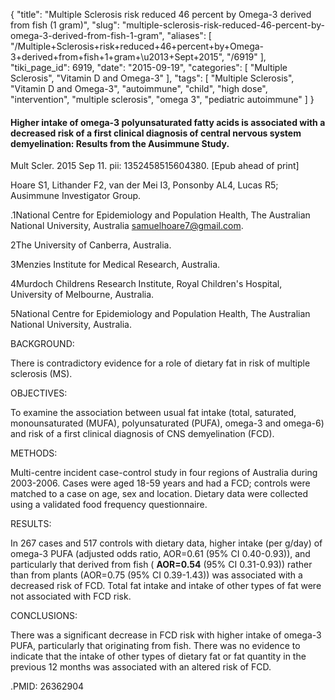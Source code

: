 {
    "title": "Multiple Sclerosis risk reduced 46 percent by Omega-3 derived from fish (1 gram)",
    "slug": "multiple-sclerosis-risk-reduced-46-percent-by-omega-3-derived-from-fish-1-gram",
    "aliases": [
        "/Multiple+Sclerosis+risk+reduced+46+percent+by+Omega-3+derived+from+fish+1+gram+\u2013+Sept+2015",
        "/6919"
    ],
    "tiki_page_id": 6919,
    "date": "2015-09-19",
    "categories": [
        "Multiple Sclerosis",
        "Vitamin D and Omega-3"
    ],
    "tags": [
        "Multiple Sclerosis",
        "Vitamin D and Omega-3",
        "autoimmune",
        "child",
        "high dose",
        "intervention",
        "multiple sclerosis",
        "omega 3",
        "pediatric autoimmune"
    ]
}


#### Higher intake of omega-3 polyunsaturated fatty acids is associated with a decreased risk of a first clinical diagnosis of central nervous system demyelination: Results from the Ausimmune Study.

Mult Scler. 2015 Sep 11. pii: 1352458515604380. <span>[Epub ahead of print]</span>

Hoare S1, Lithander F2, van der Mei I3, Ponsonby AL4, Lucas R5; Ausimmune Investigator Group.

.1National Centre for Epidemiology and Population Health, The Australian National University, Australia samuelhoare7@gmail.com.

2The University of Canberra, Australia.

3Menzies Institute for Medical Research, Australia.

4Murdoch Childrens Research Institute, Royal Children's Hospital, University of Melbourne, Australia.

5National Centre for Epidemiology and Population Health, The Australian National University, Australia.

BACKGROUND:

There is contradictory evidence for a role of dietary fat in risk of multiple sclerosis (MS).

OBJECTIVES:

To examine the association between usual fat intake (total, saturated, monounsaturated (MUFA), polyunsaturated (PUFA), omega-3 and omega-6) and risk of a first clinical diagnosis of CNS demyelination (FCD).

METHODS:

Multi-centre incident case-control study in four regions of Australia during 2003-2006. Cases were aged 18-59 years and had a FCD; controls were matched to a case on age, sex and location. Dietary data were collected using a validated food frequency questionnaire.

RESULTS:

In 267 cases and 517 controls with dietary data, higher intake (per g/day) of omega-3 PUFA (adjusted odds ratio, AOR=0.61 (95% CI 0.40-0.93)), and particularly that derived from fish ( **AOR=0.54**  (95% CI 0.31-0.93)) rather than from plants (AOR=0.75 (95% CI 0.39-1.43)) was associated with a decreased risk of FCD. Total fat intake and intake of other types of fat were not associated with FCD risk.

CONCLUSIONS:

There was a significant decrease in FCD risk with higher intake of omega-3 PUFA, particularly that originating from fish. There was no evidence to indicate that the intake of other types of dietary fat or fat quantity in the previous 12 months was associated with an altered risk of FCD.

.PMID: 26362904